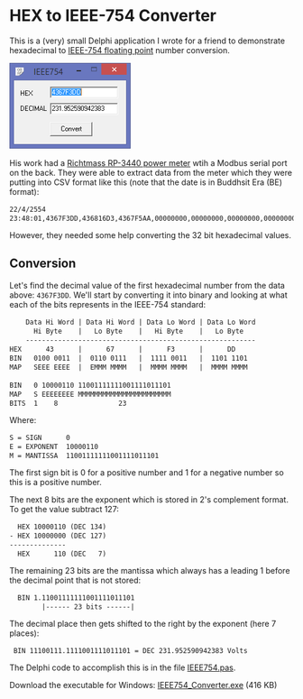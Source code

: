 # HEX to IEEE-754 Converter

This is a (very) small Delphi application I wrote for a friend to demonstrate hexadecimal to [IEEE-754 floating point](http://en.wikipedia.org/wiki/IEEE_floating_point) number conversion.  

![screenshot](https://raw.githubusercontent.com/Tominator2/HEXtoIEEE-754/master/screenshot.png)

His work had a [Richtmass RP-3440 power meter](http://www.siamenergysaving.com/product/7451/%E0%B9%80%E0%B8%9E%E0%B8%B2%E0%B9%80%E0%B8%A7%E0%B8%AD%E0%B8%A3%E0%B9%8C%E0%B8%A1%E0%B8%B4%E0%B9%80%E0%B8%95%E0%B8%AD%E0%B8%A3%E0%B9%8C__%E0%B8%A3%E0%B8%B8%E0%B9%88%E0%B8%99_RP-3440/?lang=EN) wtih a Modbus serial port on the back.  They were able to extract data from the meter which they were putting into CSV format like this (note that the date is in Buddhsit Era (BE) format):

```
22/4/2554 23:48:01,4367F3DD,436816D3,4367F5AA,00000000,00000000,00000000,00000000,00000000,00000000,00000000,00000000,00000000
```
However, they needed some help converting the 32 bit hexadecimal values.

## Conversion

Let's find the decimal value of the first hexadecimal number from the data above: `4367F3DD`.  We'll start by converting it into binary and looking at what each of the bits represents in the IEEE-754 standard: 
```
    Data Hi Word | Data Hi Word | Data Lo Word | Data Lo Word
      Hi Byte    |   Lo Byte    |   Hi Byte    |   Lo Byte
    ---------------------------------------------------------
HEX      43      |      67      |      F3      |      DD 
BIN   0100 0011  |  0110 0111   |  1111 0011   |  1101 1101
MAP   SEEE EEEE  |  EMMM MMMM   |  MMMM MMMM   |  MMMM MMMM

BIN   0 10000110 11001111111001111011101
MAP   S EEEEEEEE MMMMMMMMMMMMMMMMMMMMMMM
BITS  1    8               23
```
Where:
``` 
S = SIGN      0
E = EXPONENT  10000110 
M = MANTISSA  11001111111001111011101
```

The first sign bit is 0 for a positive number and 1 for a negative number so this is a positive number.

The next 8 bits are the exponent which is stored in 2's complement format.  To get the value subtract 127:
```
  HEX 10000110 (DEC 134)
- HEX 10000000 (DEC 127)
--------------
  HEX      110 (DEC   7)
```

The remaining 23 bits are the mantissa which always has a leading 1 before the decimal point that is not stored:
```
  BIN 1.11001111111001111011101
        |------ 23 bits ------|
```
The decimal place then gets shifted to the right by the exponent (here 7 places):
```
 BIN 11100111.1111001111011101 = DEC 231.952590942383 Volts
```

The Delphi code to accomplish this is in the file [IEEE754.pas](https://github.com/Tominator2/HEXtoIEEE-754/blob/master/IEEE754.pas).

Download the executable for Windows: [IEEE754_Converter.exe](https://github.com/Tominator2/HEXtoIEEE-754/releases/download/v1.0/IEEE754_Converter.exe) (416 KB)
